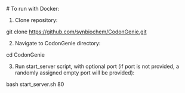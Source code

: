 # To run with Docker:

1. Clone repository:

git clone https://github.com/synbiochem/CodonGenie.git

2. Navigate to CodonGenie directory:

cd CodonGenie

3. Run start_server script, with optional port (if port is not provided, a randomly assigned empty port will be provided):

bash start_server.sh 80